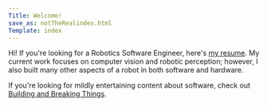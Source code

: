 ```yaml
---
Title: Welcome!
save_as: notTheRealindex.html
Template: index
---
```



Hi! If you're looking for a Robotics Software Engineer, here's [my resume]({filename}/pages/resume.md). My current work focuses on computer vision and robotic perception; however, I also built many other aspects of a robot in both software and hardware.

If you're looking for mildly entertaining content about software, check out [Building and Breaking Things](/blog.html).
